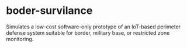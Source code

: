 # boder-survilance
Simulates a low-cost software-only prototype of an IoT-based perimeter defense system suitable for border, military base, or restricted zone monitoring.
